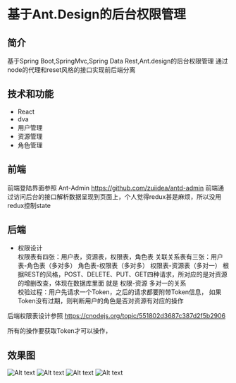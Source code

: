 # 基于Ant.Design的后台权限管理
## 简介
基于Spring Boot,SpringMvc,Spring Data Rest,Ant.design的后台权限管理
通过node的代理和reset风格的接口实现前后端分离

## 技术和功能
- React
- dva
- 用户管理
- 资源管理
- 角色管理
## 前端
 前端登陆界面参照 Ant-Admin https://github.com/zuiidea/antd-admin
 前端通过访问后台的接口解析数据呈现到页面上，个人觉得redux甚是麻烦，所以没用redux控制state
## 后端
 - 权限设计  
    权限表有四张：用户表，资源表，权限表，角色表 
    关联关系表有三张：用户表-角色表（多对多） 角色表-权限表（多对多） 权限表-资源表（多对一）
    根据REST的风格，POST、DELETE、PUT、GET四种请求，所对应的是对资源的增删改查，体现在数据库里面
    就是 权限-资源 多对一的关系  
    校验过程：用户先请求一个Token，之后的请求都要附带Token信息，
    如果Token没有过期，则判断用户的角色是否对资源有对应的操作
 
后端权限表设计参照 https://cnodejs.org/topic/551802d3687c387d2f5b2906

所有的操作要获取Token才可以操作，

## 效果图
![Alt text](https://github.com/zxcvbnmzsedr/ant.design.admin/blob/master/view/login.png?raw=true)
![Alt text](https://github.com/zxcvbnmzsedr/ant.design.admin/blob/master/view/users.png?raw=true)
![Alt text](https://github.com/zxcvbnmzsedr/ant.design.admin/blob/master/view/source.png?raw=true)
![Alt text](https://github.com/zxcvbnmzsedr/ant.design.admin/blob/master/view/role.png?raw=true)